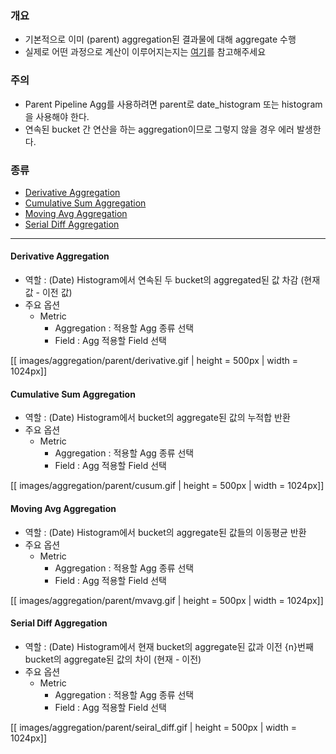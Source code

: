### 개요

* 기본적으로 이미 (parent) aggregation된 결과물에 대해 aggregate 수행
* 실제로 어떤 과정으로 계산이 이루어지는지는 [여기](https://github.com/higee/elastic/blob/master/Week1_Kibana/aggregation/parent_pipeline_aggregation.ipynb)를 참고해주세요
### 주의

* Parent Pipeline Agg를 사용하려면 parent로 date_histogram 또는 histogram을 사용해야 한다.
* 연속된 bucket 간 연산을 하는 aggregation이므로 그렇지 않을 경우 에러 발생한다.

### 종류

* [Derivative Aggregation](#der)
* [Cumulative Sum Aggregation](#cusum)
* [Moving Avg Aggregation](#mvavg)
* [Serial Diff Aggregation](#sd)

---

#### Derivative Aggregation <a name="der"></a>

* 역할 : (Date) Histogram에서 연속된 두 bucket의 aggregated된 값 차감 (현재 값 - 이전 값)
* 주요 옵션
    * Metric
        * Aggregation : 적용할 Agg 종류 선택
        * Field : Agg 적용할 Field 선택

[[ images/aggregation/parent/derivative.gif | height = 500px | width = 1024px]]

#### Cumulative Sum Aggregation <a name="cusum"></a>

* 역할 : (Date) Histogram에서 bucket의 aggregate된 값의 누적합 반환
* 주요 옵션
    * Metric
        * Aggregation : 적용할 Agg 종류 선택
        * Field : Agg 적용할 Field 선택


[[ images/aggregation/parent/cusum.gif | height = 500px | width = 1024px]]

#### Moving Avg Aggregation <a name="mvavg"></a>

* 역할 : (Date) Histogram에서 bucket의 aggregate된 값들의 이동평균 반환
* 주요 옵션
    * Metric
        * Aggregation : 적용할 Agg 종류 선택
        * Field : Agg 적용할 Field 선택

[[ images/aggregation/parent/mvavg.gif | height = 500px | width = 1024px]]

#### Serial Diff Aggregation <a name="sd"></a>

* 역할 : (Date) Histogram에서 현재 bucket의 aggregate된 값과 이전 {n}번째 bucket의 aggregate된 값의 차이 (현재 - 이전)
* 주요 옵션
    * Metric
        * Aggregation : 적용할 Agg 종류 선택
        * Field : Agg 적용할 Field 선택

[[ images/aggregation/parent/seiral_diff.gif | height = 500px | width = 1024px]]